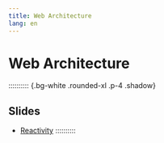 ```yaml
---
title: Web Architecture
lang: en
---
```


# Web Architecture

:::::::::: {.bg-white .rounded-xl .p-4 .shadow}
## Slides

- [Reactivity](/AW4L/slides/01-reactivity)
::::::::::